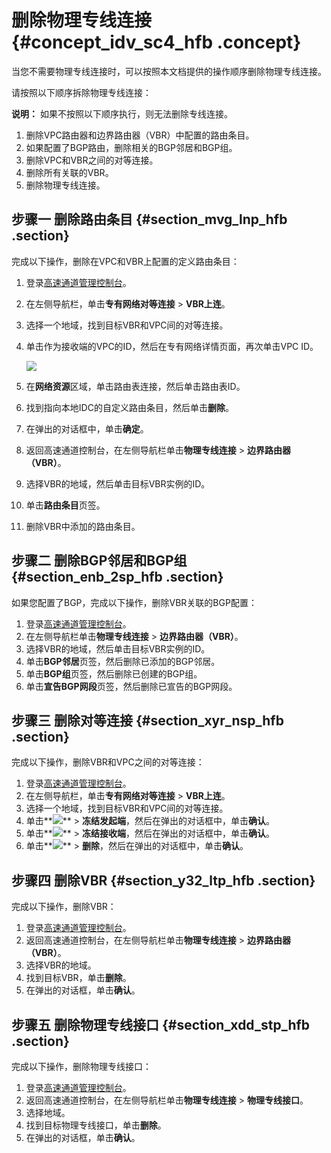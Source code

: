 # 删除物理专线连接 {#concept_idv_sc4_hfb .concept}

当您不需要物理专线连接时，可以按照本文档提供的操作顺序删除物理专线连接。

请按照以下顺序拆除物理专线连接：

**说明：** 如果不按照以下顺序执行，则无法删除专线连接。

1.  删除VPC路由器和边界路由器（VBR）中配置的路由条目。
2.  如果配置了BGP路由，删除相关的BGP邻居和BGP组。
3.  删除VPC和VBR之间的对等连接。
4.  删除所有关联的VBR。
5.  删除物理专线连接。

## 步骤一 删除路由条目 {#section_mvg_lnp_hfb .section}

完成以下操作，删除在VPC和VBR上配置的定义路由条目：

1.  登录[高速通道管理控制台](https://expressconnectnext.console.aliyun.com)。
2.  在左侧导航栏，单击**专有网络对等连接** \> **VBR上连**。
3.  选择一个地域，找到目标VBR和VPC间的对等连接。
4.  单击作为接收端的VPC的ID，然后在专有网络详情页面，再次单击VPC ID。

    ![](http://static-aliyun-doc.oss-cn-hangzhou.aliyuncs.com/assets/img/22175/153926601313241_zh-CN.png)

5.  在**网络资源**区域，单击路由表连接，然后单击路由表ID。
6.  找到指向本地IDC的自定义路由条目，然后单击**删除**。
7.  在弹出的对话框中，单击**确定**。
8.  返回高速通道控制台，在左侧导航栏单击**物理专线连接** \> **边界路由器（VBR）**。
9.  选择VBR的地域，然后单击目标VBR实例的ID。
10. 单击**路由条目**页签。
11. 删除VBR中添加的路由条目。

## 步骤二 删除BGP邻居和BGP组 {#section_enb_2sp_hfb .section}

如果您配置了BGP，完成以下操作，删除VBR关联的BGP配置：

1.  登录[高速通道管理控制台](https://expressconnectnext.console.aliyun.com)。
2.  在左侧导航栏单击**物理专线连接** \> **边界路由器（VBR）**。
3.  选择VBR的地域，然后单击目标VBR实例的ID。
4.  单击**BGP邻居**页签，然后删除已添加的BGP邻居。
5.  单击**BGP组**页签，然后删除已创建的BGP组。
6.  单击**宣告BGP网段**页签，然后删除已宣告的BGP网段。

## 步骤三 删除对等连接 {#section_xyr_nsp_hfb .section}

完成以下操作，删除VBR和VPC之间的对等连接：

1.  登录[高速通道管理控制台](https://expressconnectnext.console.aliyun.com)。
2.  在左侧导航栏，单击**专有网络对等连接** \> **VBR上连**。
3.  选择一个地域，找到目标VBR和VPC间的对等连接。
4.  单击**![](http://static-aliyun-doc.oss-cn-hangzhou.aliyuncs.com/assets/img/21440/153926601312053_zh-CN.png)** \> **冻结发起端**，然后在弹出的对话框中，单击**确认**。
5.  单击**![](http://static-aliyun-doc.oss-cn-hangzhou.aliyuncs.com/assets/img/21440/153926601312053_zh-CN.png)** \> **冻结接收端**，然后在弹出的对话框中，单击**确认**。
6.  单击**![](http://static-aliyun-doc.oss-cn-hangzhou.aliyuncs.com/assets/img/21440/153926601312053_zh-CN.png)** \> **删除**，然后在弹出的对话框中，单击**确认**。

## 步骤四 删除VBR {#section_y32_ltp_hfb .section}

完成以下操作，删除VBR：

1.  登录[高速通道管理控制台](https://expressconnectnext.console.aliyun.com)。
2.  返回高速通道控制台，在左侧导航栏单击**物理专线连接** \> **边界路由器（VBR）**。
3.  选择VBR的地域。
4.  找到目标VBR，单击**删除**。
5.  在弹出的对话框，单击**确认**。

## 步骤五 删除物理专线接口 {#section_xdd_stp_hfb .section}

完成以下操作，删除物理专线接口：

1.  登录[高速通道管理控制台](https://expressconnectnext.console.aliyun.com)。
2.  返回高速通道控制台，在左侧导航栏单击**物理专线连接** \> **物理专线接口**。
3.  选择地域。
4.  找到目标物理专线接口，单击**删除**。
5.  在弹出的对话框，单击**确认**。

